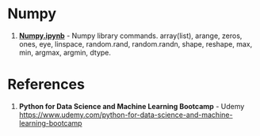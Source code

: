 # Numpy

1.  **[Numpy.ipynb](https://github.com/nkuhta/Data-Science-and-Machine-Learning-Bootcamp/blob/master/3.%20Numpy/Numpy.ipynb)** - Numpy library commands.  array(list), arange, zeros, ones, eye, linspace, random.rand, random.randn, shape, reshape, max, min, argmax, argmin, dtype. 
 
#  References
1.  **Python for Data Science and Machine Learning Bootcamp** - Udemy   
	https://www.udemy.com/python-for-data-science-and-machine-learning-bootcamp
